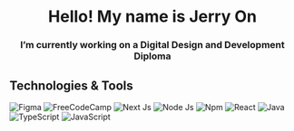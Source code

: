 <h1 align="center">Hello! My name is Jerry On</h1>

<h3 align='center'>I’m currently working on a Digital Design and Development Diploma</h3>


<h2 align='start'>Technologies & Tools</h2>
<p>
  <img alt="Figma" src="https://img.shields.io/badge/Figma-F24E1E?style=for-the-badge&logo=figma&logoColor=white">
  <img alt="FreeCodeCamp" src="https://img.shields.io/badge/freecodecamp-27273D?style=for-the-badge&logo=freecodecamp&logoColor=white"></a>
  <img alt="Next Js" src="https://img.shields.io/badge/next%20js-000000?style=for-the-badge&logo=nextdotjs&logoColor=white"></a>
  <img alt="Node Js" src="https://img.shields.io/badge/Node%20js-339933?style=for-the-badge&logo=nodedotjs&logoColor=white"></a>
  <img alt="Npm" src="https://img.shields.io/badge/npm-CB3837?style=for-the-badge&logo=npm&logoColor=white"></a>
  <img alt="React" src="https://img.shields.io/badge/React-20232A?style=for-the-badge&logo=react&logoColor=61DAFB"></a>
  <img alt="Java" src="https://img.shields.io/badge/Java-007396.svg?logo=java&logoColor=white"></a>
  <img alt="TypeScript" src="https://img.shields.io/badge/TypeScript-007ACC?style=for-the-badge&logo=typescript&logoColor=white"></a>
  <img alt="JavaScript" src="https://img.shields.io/badge/JavaScript-323330?style=for-the-badge&logo=javascript&logoColor=F7DF1E"></a>
</p>


<!--
**JerryWuOn/JerryWuOn** is a ✨ _special_ ✨ repository because its `README.md` (this file) appears on your GitHub profile.

Here are some ideas to get you started:

- 🔭 I’m currently working on ...
- 🌱 I’m currently learning ...
- 👯 I’m looking to collaborate on ...
- 🤔 I’m looking for help with ...
- 💬 Ask me about ...
- 📫 How to reach me: ...
- 😄 Pronouns: ...
- ⚡ Fun fact: ...
-->
